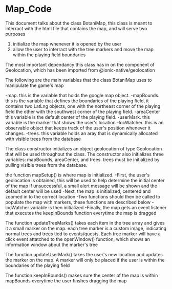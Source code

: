 # Map_Code
This document talks about the class BotaniMap, this class is meant to interract with the html file that contains the map, and will serve two purposes
 
 1. initialize the map whenever it is opened by the user
 2. allow the user to interract with the tree markers and move the map within the playing field boundaries
 
The most important dependancy this class has in on the component of Geolocation, which has been imported from @ionic-native/geolocation

The following are the main variables that the class BotaniMap uses to manipulate the game's map

   -map.        this is the variable that holds the google map object.
   -mapBounds.  this is the variable that defines the boundaries of the playing field,
                  it contains two LatLng objects, one with the northeast corner of the playing field
                  the other with the southwest corner of the playing field.
   -areaCenter  this variable is the default center of the playing field.
   -userMark.   this variable is the marker that shows the user's location
   -locWatcher. this is an observable object that keeps track of the user's position whenever it changes.
   -trees.      this variable holds an aray that is dynamically allocated with visible trees from the database
   
The class constructor initializes an object geolocation of type Geolocation that will be used throughout the class. The constructor also initializes three variables: mapBounds, areaCenter, and trees. trees must be initialized by pulling visible trees from the database.

the function mapSetup() is where map is initialized. 
     -First, the user's geolocation is obtained, this will be used to help determine the initial center of the map
             if unsuccessful, a small alert message will be shown and the default center will be used
     -Next, the map is initialized, centered and zoomed in to the correct location
     -Two functions should then be called to populate the map with markers, these functions are described below
     -locWatcher variable is then initialized
     -Finally, the map gets an event listener that executes the keepInBounds function everytime the map is dragged

The function updateTreeMarks() takes each item in the tree array and gives it a small marker on the map. each tree marker is a custom image, indicating normal trees and trees tied to events/quests. 
Each tree marker will have a click event attatched to the openWindow() function, which shows an information window about the marker's tree

The function updateUserMark() takes the user's new location and updates the marker on the map. A marker will only be placed if the user is within the boundaries of the playing field

The function keepInBounds() makes sure the center of the map is within mapBounds everytime the user finshes dragging the map
   
